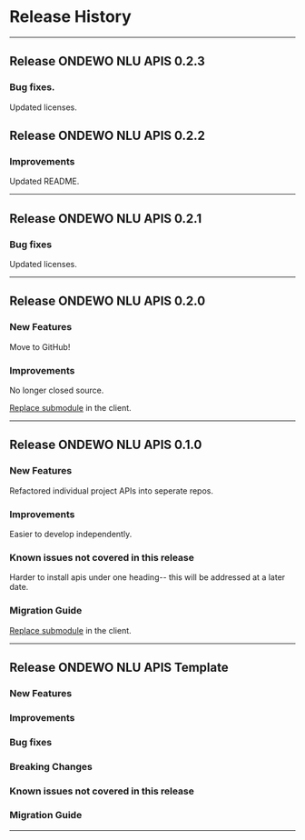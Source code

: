 # Release History
*****************

## Release ONDEWO NLU APIS 0.2.3

### Bug fixes.

Updated licenses.

## Release ONDEWO NLU APIS 0.2.2

### Improvements

Updated README.

*****************
## Release ONDEWO NLU APIS 0.2.1

### Bug fixes

Updated licenses.

*****************
## Release ONDEWO NLU APIS 0.2.0

### New Features

Move to GitHub!

### Improvements

No longer closed source.


[Replace submodule](https://stackoverflow.com/a/1260982/7756727) in the client.

*****************

## Release ONDEWO NLU APIS 0.1.0

### New Features

Refactored individual project APIs into seperate repos.

### Improvements

Easier to develop independently.

### Known issues not covered in this release

Harder to install apis under one heading-- this will be addressed at a later date.

### Migration Guide

[Replace submodule](https://stackoverflow.com/a/1260982/7756727) in the client.

*****************

## Release ONDEWO NLU APIS Template

### New Features

### Improvements

### Bug fixes

### Breaking Changes

### Known issues not covered in this release

### Migration Guide

*****************

